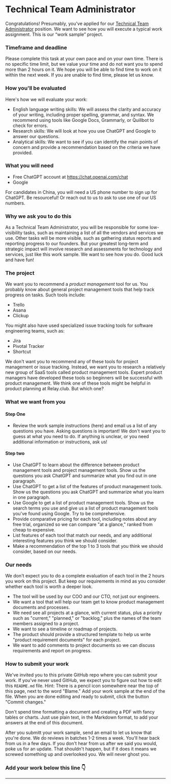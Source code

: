 # Technical Team Administrator

Congratulations! Presumably, you've applied for our [Technical Team Administrator](https://hiring-relay-club.pages.dev/jobs/tech-administrator) position. We want to see how you will execute a typical work assignment. This is our “work sample” project.

### Timeframe and deadline
Please complete this task at your own pace and on your own time. There is no specific time limit, but we value your time and do not want you to spend more than 2 hours on it. We hope you will be able to find time to work on it within the next week. If you are unable to find time, please let us know.

### How you'll be evaluated
Here's how we will evaluate your work:
- English language writing skills: We will assess the clarity and accuracy of your writing, including proper spelling, grammar, and syntax. We recommend using tools like Google Docs, Grammarly, or Quillbot to check for errors.
- Research skills: We will look at how you use ChatGPT and Google to answer our questions.
- Analytical skills: We want to see if you can identify the main points of concern and provide a recommendation based on the criteria we have provided.

### What you will need
- Free ChatGPT account at https://chat.openai.com/chat
- Google

For candidates in China, you will need a US phone number to sign up for ChatGPT. Be resourceful! Or reach out to us to ask to use one of our US numbers.

### Why we ask you to do this
As a Technical Team Administrator, you will be responsible for some low-visibility tasks, such as maintaining a list of all the vendors and services we use. Other tasks will be more visible, such as gathering status reports and reporting progress to our founders. But your greatest long-term and strategic impact will involve research and assessments for technology and services, just like this work sample. We want to see how you do. Good luck and have fun!

### The project
We want you to recommend a *product management* tool for us. You probably know about general project management tools that help track progress on tasks. Such tools include:
- Trello
- Asana
- Clickup

You might also have used specialized issue tracking tools for software engineering teams, such as:
- Jira
- Pivotal Tracker
- Shortcut

We don't want you to recommend any of these tools for project management or issue tracking. Instead, we want you to research a relatively new group of SaaS tools called product management tools. Expert product managers have developed these tools so beginners will be successful with product management. We think one of these tools might be helpful in product planning at Relay.club. But which one?

### What we want from you

#### Step One
- Review the work sample instructions (here) and email us a list of any questions you have. Asking questions is important! We don't want you to guess at what you need to do. If anything is unclear, or you need additional information or instructions, ask us!

#### Step two
- Use ChatGPT to learn about the difference between product management tools and project management tools. Show us the questions you ask ChatGPT and summarize what you find out in one paragraph.
- Use ChatGPT to get a list of the features of product management tools. Show us the questions you ask ChatGPT and summarize what you learn in one paragraph.
- Use Google to get a list of product management tools. Show us the search terms you use and give us a list of product management tools you've found using Google. Try to be comprehensive.
- Provide comparative pricing for each tool, including notes about any free trial, organized so we can compare "at a glance," ranked from cheap to expensive.
- List features of each tool that match our needs, and any additional interesting features you think we should consider.
- Make a recommendation of the top 1 to 3 tools that you think we should consider, based on our needs.

### Our needs
We don't expect you to do a complete evaluation of each tool in the 2 hours you work on this project. But keep our requirements in mind as you consider whether each tool is worth a deeper look.
- The tool will be used by our COO and our CTO, not just our engineers.
- We want a tool that will help our team get to know product management documents and processes.
- We need see all projects at a glance, with current status, plus a priority such as "current," "planned," or "backlog," plus the names of the team members assigned to a project.
- We want to see a timeline or roadmap of projects.
- The product should provide a structured template to help us write "product requirement documents" for each project.
- We want to add comments to project documents so we can discuss requirements and report on progress.

### How to submit your work
We've invited you to this private GitHub repo where you can submit your work. If you've never used GitHub, we expect you to figure out how to edit this `README.md` file. Hint: There is a pencil icon somewhere near the top of this page, next to the word "Blame." Add your work sample at the end of the file. When you are done editing and ready to submit, click the button "Commit changes."

Don't spend time formatting a document and creating a PDF with fancy tables or charts. Just use plain text, in the Markdown format, to add your answers at the end of this document. 

After you submitt your work sample, send an email to let us know that you're done. We do reviews in batches 1-2 times a week. You'll hear back from us in a few days. If you don't hear from us after we said you would, poke us for an update. That shouldn't happen, but if it does it means we screwed something up and overlooked you. We will never ghost you.

### Add your work below this line 👇
---

